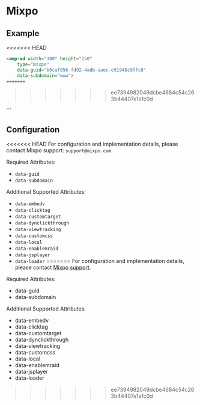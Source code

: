 <!--
Copyright 2016 The AMP HTML Authors. All Rights Reserved.

Licensed under the Apache License, Version 2.0 (the "License");
you may not use this file except in compliance with the License.
You may obtain a copy of the License at

      http://www.apache.org/licenses/LICENSE-2.0

Unless required by applicable law or agreed to in writing, software
distributed under the License is distributed on an "AS-IS" BASIS,
WITHOUT WARRANTIES OR CONDITIONS OF ANY KIND, either express or implied.
See the License for the specific language governing permissions and
limitations under the License.
-->

# Mixpo

## Example

<<<<<<< HEAD
```html
<amp-ad width="300" height="250"
    type="mixpo"
    data-guid="b0caf856-fd92-4adb-aaec-e91948c9ffc8"
    data-subdomain="www">
=======
```
<amp-ad width="300" height="250"
    type = "mixpo"
    data-guid = "b0caf856-fd92-4adb-aaec-e91948c9ffc8"
    data-subdomain = "www">
>>>>>>> ee7394982049dcbe4684c54c263b44407e1efc0d
</amp-ad>
```

## Configuration

<<<<<<< HEAD
For configuration and implementation details, please contact Mixpo support: `support@mixpo.com`.

Required Attributes:

- `data-guid`
- `data-subdomain`

Additional Supported Attributes:

- `data-embedv`
- `data-clicktag`
- `data-customtarget`
- `data-dynclickthrough`
- `data-viewtracking`
- `data-customcss`
- `data-local`
- `data-enablemraid`
- `data-jsplayer`
- `data-loader`
=======
For configuration and implementation details, please contact [Mixpo support](support@mixpo.com).

Required Attributes:

- data-guid
- data-subdomain

Additional Supported Attributes:

- data-embedv
- data-clicktag
- data-customtarget
- data-dynclickthrough
- data-viewtracking
- data-customcss
- data-local
- data-enablemraid
- data-jsplayer
- data-loader
>>>>>>> ee7394982049dcbe4684c54c263b44407e1efc0d

